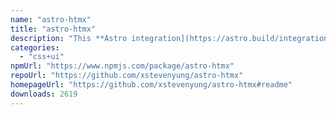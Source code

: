 ```yaml
---
name: "astro-htmx"
title: "astro-htmx"
description: "This **Astro integration](https://astro.build/integrations/)** adds [HTMX.org to your project so that you can use HTMX.org anywhere on your page."
categories:
  - "css+ui"
npmUrl: "https://www.npmjs.com/package/astro-htmx"
repoUrl: "https://github.com/xstevenyung/astro-htmx"
homepageUrl: "https://github.com/xstevenyung/astro-htmx#readme"
downloads: 2619
---
```

